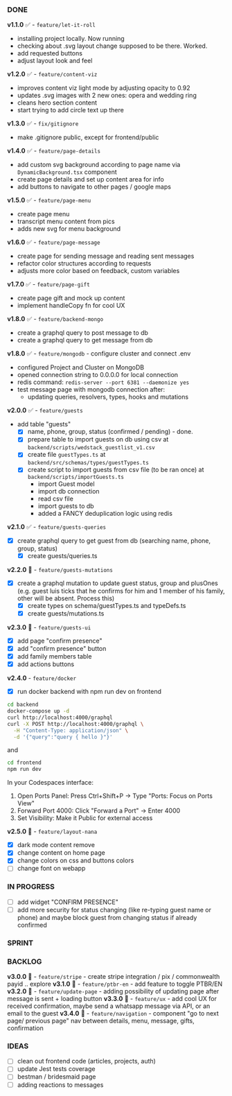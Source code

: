 ### DONE
**v1.1.0** ✅ - `feature/let-it-roll`
- installing project locally. Now running
- checking about .svg layout change supposed to be there. Worked.
- add requested buttons
- adjust layout look and feel

**v1.2.0** ✅ - `feature/content-viz`
- improves content viz light mode by adjusting opacity to 0.92
- updates .svg images with 2 new ones: opera and wedding ring
- cleans hero section content
- start trying to add circle text up there

**v1.3.0** ✅ - `fix/gitignore`
- make .gitignore public, except for frontend/public

**v1.4.0** ✅ - `feature/page-details`
- add custom svg background according to page name via `DynamicBackground.tsx` component
- create page details and set up content area for info
- add buttons to navigate to other pages / google maps

**v1.5.0** ✅ - `feature/page-menu`
- create page menu
- transcript menu content from pics
- adds new svg for menu background

**v1.6.0** ✅ - `feature/page-message`
- create page for sending message and reading sent messages
- refactor color structures according to requests
- adjusts more color based on feedback, custom variables

**v1.7.0** ✅ - `feature/page-gift`
- create page gift and mock up content
- implement handleCopy fn for cool UX

**v1.8.0** ✅ - `feature/backend-mongo`
- create a graphql query to post message to db
- create a graphql query to get message from db

**v1.8.0** ✅ - `feature/mongodb` - configure cluster and connect .env 
- configured Project and Cluster on MongoDB
- opened connection string to 0.0.0.0 for local connection
- redis command: `redis-server --port 6381 --daemonize yes`
- test message page with mongodb connection after:
    - updating queries, resolvers, types, hooks and mutations

**v2.0.0** ✅ - `feature/guests`
- add table "guests"
    - [x] name, phone, group, status (confirmed / pending) - done.
    - [x] prepare table to import guests on db using csv at `backend/scripts/wedstack_guestlist_v1.csv`
    - [x] create file `guestTypes.ts` at `backend/src/schemas/types/guestTypes.ts`
    - [x] create script to import guests from csv file (to be ran once) at `backend/scripts/importGuests.ts`
        - import Guest model
        - import db connection
        - read csv file
        - import guests to db
        - added a FANCY deduplication logic using redis

**v2.1.0** ✅ - `feature/guests-queries`
- [x] create graphql query to get guest from db (searching name, phone, group, status)
    - [x] create guests/queries.ts

**v2.2.0** 🔸 - `feature/guests-mutations`
- [x] create a graphql mutation to update guest status, group and plusOnes (e.g. guest luis ticks that he confirms for him and 1 member of his family, other will be absent. Process this)
    - [x] create types on schema/guestTypes.ts and typeDefs.ts
    - [x] create guests/mutations.ts

**v2.3.0** 🔸 - `feature/guests-ui`
- [x] add page "confirm presence"
- [x] add "confirm presence" button
- [x] add family members table
- [x] add actions buttons

**v2.4.0** - `feature/docker`
- [x] run docker backend with npm run dev on frontend
```bash
cd backend
docker-compose up -d
curl http://localhost:4000/graphql
curl -X POST http://localhost:4000/graphql \
  -H "Content-Type: application/json" \
  -d '{"query":"query { hello }"}'
```
and
```bash
cd frontend
npm run dev
```
In your Codespaces interface:
1. Open Ports Panel: Press Ctrl+Shift+P → Type "Ports: Focus on Ports View"
2. Forward Port 4000: Click "Forward a Port" → Enter 4000
3. Set Visibility: Make it Public for external access

**v2.5.0** 🔸 - `feature/layout-nana`
- [x] dark mode content remove
- [x] change content on home page
- [x] change colors on css and buttons colors
- [ ] change font on webapp

### IN PROGRESS

- [ ] add widget "CONFIRM PRESENCE"
- [ ] add more security for status changing (like re-typing guest name or phone) and maybe block guest from changing status if already confirmed

### SPRINT

### BACKLOG
**v3.0.0** 🔸 - `feature/stripe` - create stripe integration / pix / commonwealth payid .. explore
**v3.1.0** 🔸 - `feature/ptbr-en` - add feature to toggle PTBR/EN
**v3.2.0** 🔸 - `feature/update-page` - adding possibility of updating page after message is sent + loading button
**v3.3.0** 🔸 - `feature/ux` - add cool UX for received confirmation, maybe send a whatsapp message via API, or an email to the guest
**v3.4.0** 🔸 - `feature/navigation` - component "go to next page/ previous page" nav between details, menu, message, gifts, confirmation

### IDEAS
- [ ] clean out frontend code (articles, projects, auth)
- [ ] update Jest tests coverage
- [ ] bestman / bridesmaid page
- [ ] adding reactions to messages
